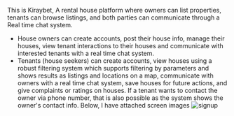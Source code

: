This is Kiraybet, A rental house platform where owners can list properties, tenants can browse listings, and both parties can communicate through a Real time chat system. 
- House owners can create accounts, post their house info, manage their houses, view tenant interactions to their houses and communicate with interested tenants with a real time chat system.
- Tenants (house seekers) can create accounts, view houses using a robust filtering system which supports filtering by parameters and shows results as listings and locations on a map, communicate with owners with a real time chat system, save houses for future actions, and give complaints or ratings on houses. If a tenant wants to contact the owner via phone number, that is also possible as the system shows the owner's contact info.
Below, I have attached screen images
![signup](https://github.com/user-attachments/assets/2ee5a56b-8e8b-4604-87f4-458a82fa69f5)

